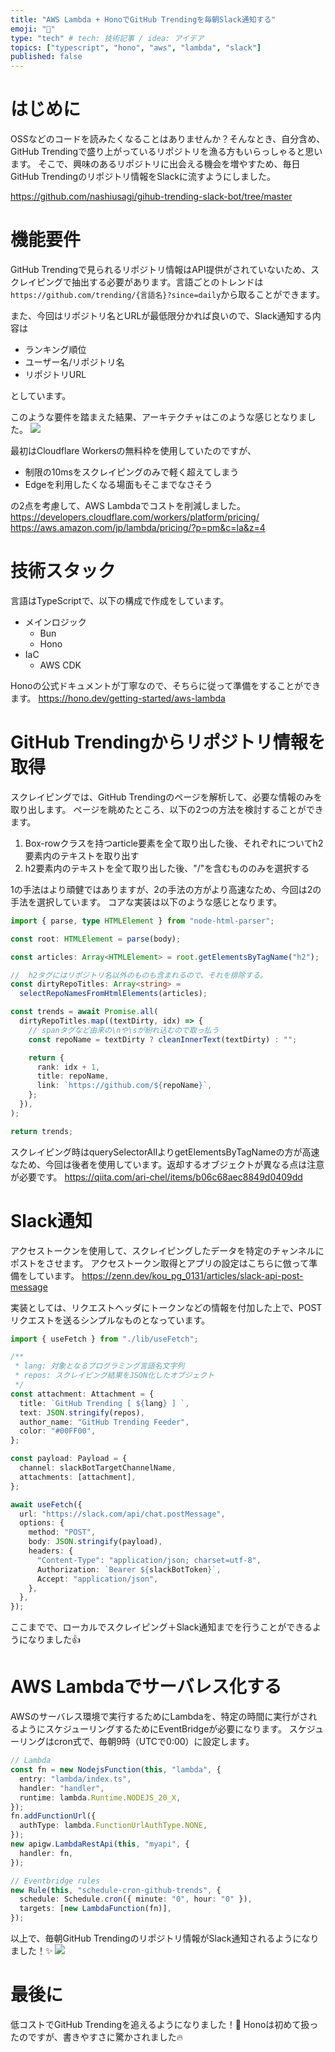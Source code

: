 ```yaml
---
title: "AWS Lambda + HonoでGitHub Trendingを毎朝Slack通知する"
emoji: "🔔"
type: "tech" # tech: 技術記事 / idea: アイデア
topics: ["typescript", "hono", "aws", "lambda", "slack"]
published: false
---
```


# はじめに
OSSなどのコードを読みたくなることはありませんか？そんなとき、自分含め、GitHub Trendingで盛り上がっているリポジトリを漁る方もいらっしゃると思います。
そこで、興味のあるリポジトリに出会える機会を増やすため、毎日GitHub Trendingのリポジトリ情報をSlackに流すようにしました。

https://github.com/nashiusagi/gihub-trending-slack-bot/tree/master

# 機能要件
GitHub Trendingで見られるリポジトリ情報はAPI提供がされていないため、スクレイピングで抽出する必要があります。言語ごとのトレンドは`https://github.com/trending/{言語名}?since=daily`から取ることができます。

また、今回はリポジトリ名とURLが最低限分かれば良いので、Slack通知する内容は
* ランキング順位
* ユーザー名/リポジトリ名
* リポジトリURL

としています。

このような要件を踏まえた結果、アーキテクチャはこのような感じとなりました。
![](https://storage.googleapis.com/zenn-user-upload/6a3b6a6c1ab3-20240510.png)

最初はCloudflare Workersの無料枠を使用していたのですが、
- 制限の10msをスクレイピングのみで軽く超えてしまう
- Edgeを利用したくなる場面もそこまでなさそう

の2点を考慮して、AWS Lambdaでコストを削減しました。
https://developers.cloudflare.com/workers/platform/pricing/
https://aws.amazon.com/jp/lambda/pricing/?p=pm&c=la&z=4

# 技術スタック
言語はTypeScriptで、以下の構成で作成をしています。
* メインロジック
  - Bun
  - Hono
* IaC
  - AWS CDK

Honoの公式ドキュメントが丁寧なので、そちらに従って準備をすることができます。
https://hono.dev/getting-started/aws-lambda


# GitHub Trendingからリポジトリ情報を取得
スクレイピングでは、GitHub Trendingのページを解析して、必要な情報のみを取り出します。
ページを眺めたところ、以下の2つの方法を検討することができます。
1. Box-rowクラスを持つarticle要素を全て取り出した後、それぞれについてh2要素内のテキストを取り出す
2. h2要素内のテキストを全て取り出した後、"/"を含むもののみを選択する

1の手法はより頑健ではありますが、2の手法の方がより高速なため、今回は2の手法を選択しています。
コアな実装は以下のような感じとなります。

```typescript
import { parse, type HTMLElement } from "node-html-parser";

const root: HTMLElement = parse(body);

const articles: Array<HTMLElement> = root.getElementsByTagName("h2");

//  h2タグにはリポジトリ名以外のものも含まれるので、それを排除する。
const dirtyRepoTitles: Array<string> =
  selectRepoNamesFromHtmlElements(articles);

const trends = await Promise.all(
  dirtyRepoTitles.map((textDirty, idx) => {
    // spanタグなど由来の\nや\sが紛れ込むので取っ払う
    const repoName = textDirty ? cleanInnerText(textDirty) : "";

    return {
      rank: idx + 1,
      title: repoName,
      link: `https://github.com/${repoName}`,
    };
  }),
);

return trends;
```

スクレイピング時はquerySelectorAllよりgetElementsByTagNameの方が高速なため、今回は後者を使用しています。返却するオブジェクトが異なる点は注意が必要です。
https://qiita.com/ari-chel/items/b06c68aec8849d0409dd

# Slack通知
アクセストークンを使用して、スクレイピングしたデータを特定のチャンネルにポストをさせます。
アクセストークン取得とアプリの設定はこちらに倣って準備をしています。
https://zenn.dev/kou_pg_0131/articles/slack-api-post-message

実装としては、リクエストヘッダにトークンなどの情報を付加した上で、POSTリクエストを送るシンプルなものとなっています。

```typescript
import { useFetch } from "./lib/useFetch";

/**
 * lang: 対象となるプログラミング言語名文字列
 * repos: スクレイピング結果をJSON化したオブジェクト
 */
const attachment: Attachment = {
  title: `GitHub Trending [ ${lang} ] `,
  text: JSON.stringify(repos),
  author_name: "GitHub Trending Feeder",
  color: "#00FF00",
};

const payload: Payload = {
  channel: slackBotTargetChannelName,
  attachments: [attachment],
};

await useFetch({
  url: "https://slack.com/api/chat.postMessage",
  options: {
    method: "POST",
    body: JSON.stringify(payload),
    headers: {
      "Content-Type": "application/json; charset=utf-8",
      Authorization: `Bearer ${slackBotToken}`,
      Accept: "application/json",
    },
  },
});
```

ここまでで、ローカルでスクレイピング＋Slack通知までを行うことができるようになりました👍

# AWS Lambdaでサーバレス化する
AWSのサーバレス環境で実行するためにLambdaを、特定の時間に実行がされるようにスケジューリングするためにEventBridgeが必要になります。
スケジューリングはcron式で、毎朝9時（UTCで0:00）に設定します。

```typescript
// Lambda
const fn = new NodejsFunction(this, "lambda", {
  entry: "lambda/index.ts",
  handler: "handler",
  runtime: lambda.Runtime.NODEJS_20_X,
});
fn.addFunctionUrl({
  authType: lambda.FunctionUrlAuthType.NONE,
});
new apigw.LambdaRestApi(this, "myapi", {
  handler: fn,
});

// Eventbridge rules
new Rule(this, "schedule-cron-github-trends", {
  schedule: Schedule.cron({ minute: "0", hour: "0" }),
  targets: [new LambdaFunction(fn)],
});
```

以上で、毎朝GitHub Trendingのリポジトリ情報がSlack通知されるようになりました！✨
![](https://storage.googleapis.com/zenn-user-upload/8624fd140a2e-20240511.png)

# 最後に
低コストでGitHub Trendingを追えるようになりました！🙌
Honoは初めて扱ったのですが、書きやすさに驚かされました🔥
